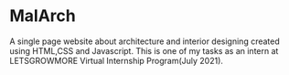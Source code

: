 # MalArch

A single page website about architecture and interior designing created
using HTML,CSS and Javascript. This is one of my tasks as an intern at
LETSGROWMORE Virtual Internship Program(July 2021).
